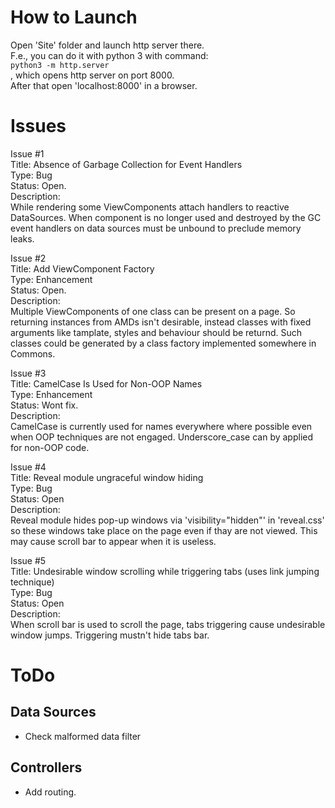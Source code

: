 How to Launch
=============

Open 'Site' folder and launch http server there.  
F.e., you can do it with python 3 with command:  
`python3 -m http.server`  
, which opens http server on port 8000.  
After that open 'localhost:8000' in a browser.

Issues
======

Issue #1  
Title: Absence of Garbage Collection for Event Handlers  
Type: Bug  
Status: Open.  
Description:  
While rendering some ViewComponents attach handlers to
reactive DataSources. When component is no longer used
and destroyed by the GC event handlers on data sources
must be unbound to preclude memory leaks.

Issue #2  
Title: Add ViewComponent Factory  
Type: Enhancement  
Status: Open.  
Description:  
Multiple ViewComponents of one class can be present on
a page. So returning instances from AMDs isn't desirable,
instead classes with fixed arguments like tamplate,
styles and behaviour should be returnd. Such classes
could be generated by a class factory implemented
somewhere in Commons.

Issue #3  
Title: CamelCase Is Used for Non-OOP Names  
Type: Enhancement  
Status: Wont fix.  
Description:  
CamelCase is currently used for names everywhere
where possible even when OOP techniques are not engaged.
Underscore_case can by applied for non-OOP code.

Issue #4  
Title: Reveal module ungraceful window hiding  
Type: Bug  
Status: Open  
Description:  
Reveal module hides pop-up windows via 'visibility="hidden"' in 'reveal.css'
so these windows take place on the page even if thay are not viewed.
This may cause scroll bar to appear when it is useless.

Issue #5  
Title: Undesirable window scrolling while triggering tabs (uses link jumping technique)  
Type: Bug  
Status: Open  
Description:  
When scroll bar is used to scroll the page, tabs triggering cause undesirable window
jumps. Triggering mustn't hide tabs bar.


ToDo
====

Data Sources
------------

* Check malformed data filter

Controllers
-----------

* Add routing.

